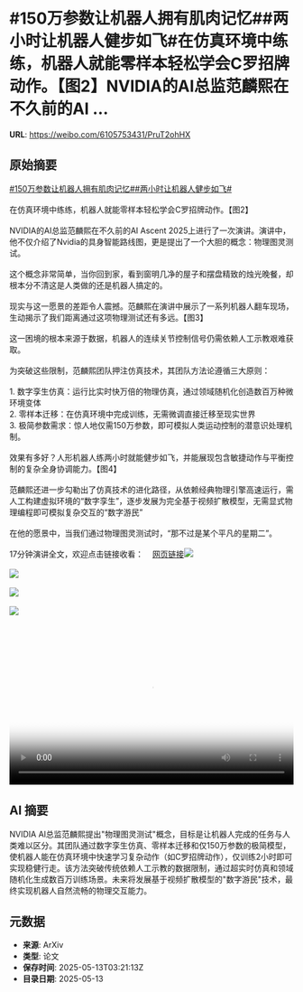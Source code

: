 # #150万参数让机器人拥有肌肉记忆##两小时让机器人健步如飞#在仿真环境中练练，机器人就能零样本轻松学会C罗招牌动作。【图2】NVIDIA的AI总监范麟熙在不久前的AI ...

**URL**: https://weibo.com/6105753431/PruT2ohHX

## 原始摘要

<a href="https://m.weibo.cn/search?containerid=231522type%3D1%26t%3D10%26q%3D%23150%E4%B8%87%E5%8F%82%E6%95%B0%E8%AE%A9%E6%9C%BA%E5%99%A8%E4%BA%BA%E6%8B%A5%E6%9C%89%E8%82%8C%E8%82%89%E8%AE%B0%E5%BF%86%23&amp;extparam=%23150%E4%B8%87%E5%8F%82%E6%95%B0%E8%AE%A9%E6%9C%BA%E5%99%A8%E4%BA%BA%E6%8B%A5%E6%9C%89%E8%82%8C%E8%82%89%E8%AE%B0%E5%BF%86%23" data-hide=""><span class="surl-text">#150万参数让机器人拥有肌肉记忆#</span></a><a href="https://m.weibo.cn/search?containerid=231522type%3D1%26t%3D10%26q%3D%23%E4%B8%A4%E5%B0%8F%E6%97%B6%E8%AE%A9%E6%9C%BA%E5%99%A8%E4%BA%BA%E5%81%A5%E6%AD%A5%E5%A6%82%E9%A3%9E%23&amp;extparam=%23%E4%B8%A4%E5%B0%8F%E6%97%B6%E8%AE%A9%E6%9C%BA%E5%99%A8%E4%BA%BA%E5%81%A5%E6%AD%A5%E5%A6%82%E9%A3%9E%23" data-hide=""><span class="surl-text">#两小时让机器人健步如飞#</span></a><br><br>在仿真环境中练练，机器人就能零样本轻松学会C罗招牌动作。【图2】<br><br>NVIDIA的AI总监范麟熙在不久前的AI Ascent 2025上进行了一次演讲。演讲中，他不仅介绍了Nvidia的具身智能路线图，更是提出了一个大胆的概念：物理图灵测试。<br><br>这个概念非常简单，当你回到家，看到窗明几净的屋子和摆盘精致的烛光晚餐，却根本分不清这是人类做的还是机器人搞定的。<br><br>现实与这一愿景的差距令人震撼。范麟熙在演讲中展示了一系列机器人翻车现场，生动揭示了我们距离通过这项物理测试还有多远。【图3】<br><br>这一困境的根本来源于数据，机器人的连续关节控制信号仍需依赖人工示教艰难获取。<br><br>为突破这些限制，范麟熙团队押注仿真技术，其团队方法论遵循三大原则：<br><br>1. 数字孪生仿真：运行比实时快万倍的物理仿真，通过领域随机化创造数百万种微环境变体<br>2. 零样本迁移：在仿真环境中完成训练，无需微调直接迁移至现实世界<br>3. 极简参数需求：惊人地仅需150万参数，即可模拟人类运动控制的潜意识处理机制。<br><br>效果有多好？人形机器人练两小时就能健步如飞，并能展现包含敏捷动作与平衡控制的复杂全身协调能力。【图4】<br><br>范麟熙还进一步勾勒出了仿真技术的进化路径，从依赖经典物理引擎高速运行，需人工构建虚拟环境的“数字孪生”，逐步发展为完全基于视频扩散模型，无需显式物理编程即可模拟复杂交互的“数字游民”<br><br>在他的愿景中，当我们通过物理图灵测试时，“那不过是某个平凡的星期二”。<br><br>17分钟演讲全文，欢迎点击链接收看：<a href="https://weibo.cn/sinaurl?u=https%3A%2F%2Fwww.youtube.com%2Fwatch%3Fv%3D_2NijXqBESI" data-hide=""><span class="url-icon"><img style="width: 1rem;height: 1rem" src="https://h5.sinaimg.cn/upload/2015/09/25/3/timeline_card_small_web_default.png" referrerpolicy="no-referrer"></span><span class="surl-text">网页链接</span></a><img style="" src="https://tvax3.sinaimg.cn/large/006Fd7o3ly1i1cuoyz7puj30zk0k0myy.jpg" referrerpolicy="no-referrer"><br><br><img style="" src="https://tvax4.sinaimg.cn/large/006Fd7o3gy1i1cul5q3yjg30bu06okjm.gif" referrerpolicy="no-referrer"><br><br><img style="" src="https://tvax3.sinaimg.cn/large/006Fd7o3gy1i1cumd39f4g30bu06onpp.gif" referrerpolicy="no-referrer"><br><br><img style="" src="https://tvax3.sinaimg.cn/large/006Fd7o3gy1i1culst7zwg30bu06ou0z.gif" referrerpolicy="no-referrer"><br><br><br clear="both"><div style="clear: both"></div><video controls="controls" poster="https://tvax2.sinaimg.cn/orj480/006Fd7o3ly1i1cuozfzdej30zk0k0myy.jpg" style="width: 100%"><source src="https://f.video.weibocdn.com/o0/jeMKu1vBlx08obL6Lgoo01041200Ooyj0E010.mp4?label=mp4_720p&amp;template=1280x720.25.0&amp;ori=0&amp;ps=1CwnkDw1GXwCQx&amp;Expires=1747109954&amp;ssig=AG%2FvZ207CQ&amp;KID=unistore,video"><source src="https://f.video.weibocdn.com/o0/WerXiKhTlx08obL5UwnS01041200qnbn0E010.mp4?label=mp4_hd&amp;template=852x480.25.0&amp;ori=0&amp;ps=1CwnkDw1GXwCQx&amp;Expires=1747109954&amp;ssig=KqY4izh2C5&amp;KID=unistore,video"><source src="https://f.video.weibocdn.com/o0/dxhQYhqGlx08obL5B34Y01041200hnW80E010.mp4?label=mp4_ld&amp;template=640x360.25.0&amp;ori=0&amp;ps=1CwnkDw1GXwCQx&amp;Expires=1747109954&amp;ssig=kst3xPRfuC&amp;KID=unistore,video"><p>视频无法显示，请前往<a href="https://video.weibo.com/show?fid=1034%3A5165534715772936" target="_blank" rel="noopener noreferrer">微博视频</a>观看。</p></video>

## AI 摘要

NVIDIA AI总监范麟熙提出"物理图灵测试"概念，目标是让机器人完成的任务与人类难以区分。其团队通过数字孪生仿真、零样本迁移和仅150万参数的极简模型，使机器人能在仿真环境中快速学习复杂动作（如C罗招牌动作），仅训练2小时即可实现稳健行走。该方法突破传统依赖人工示教的数据限制，通过超实时仿真和领域随机化生成数百万训练场景。未来将发展基于视频扩散模型的"数字游民"技术，最终实现机器人自然流畅的物理交互能力。

## 元数据

- **来源**: ArXiv
- **类型**: 论文
- **保存时间**: 2025-05-13T03:21:13Z
- **目录日期**: 2025-05-13
